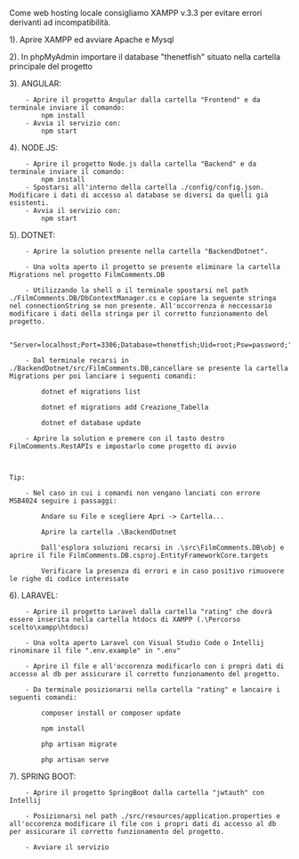 Come web hosting locale consigliamo XAMPP v.3.3 per evitare errori derivanti ad incompatibilità.

1). Aprire XAMPP ed avviare Apache e Mysql

2). In phpMyAdmin importare il database "thenetfish" situato nella cartella principale del progetto

3). ANGULAR:

		- Aprire il progetto Angular dalla cartella "Frontend" e da terminale inviare il comando:
			npm install
		- Avvia il servizio con:
			npm start

4). NODE.JS:

		- Aprire il progetto Node.js dalla cartella "Backend" e da terminale inviare il comando:
			npm install
		- Spostarsi all'interno della cartella ./config/config.json. Modificare i dati di accesso al database se diversi da quelli già esistenti.
		- Avvia il servizio con:
			npm start

5). DOTNET:

		- Aprire la solution presente nella cartella "BackendDotnet".

		- Una volta aperto il progetto se presente eliminare la cartella Migrations nel progetto FilmComments.DB

		- Utilizzando la shell o il terminale spostarsi nel path ./FilmComments.DB/DbContextManager.cs e copiare la seguente stringa nel connectionString se non presente. All'occorrenza è neccessario modificare i dati della stringa per il corretto funzionamento del progetto.

			"Server=localhost;Port=3306;Database=thenetfish;Uid=root;Psw=password;"

		- Dal terminale recarsi in ./BackendDotnet/src/FilmComments.DB,cancellare se presente la cartella Migrations per poi lanciare i seguenti comandi:
  
			dotnet ef migrations list

			dotnet ef migrations add Creazione_Tabella

			dotnet ef database update

		- Aprire la solution e premere con il tasto destro FilmComments.RestAPIs e impostarlo come progetto di avvio



	Tip: 

		- Nel caso in cui i comandi non vengano lanciati con errore MSB4024 seguire i passaggi:

			Andare su File e scegliere Apri -> Cartella...

			Aprire la cartella .\BackendDotnet

			Dall'esplora soluzioni recarsi in .\src\FilmComments.DB\obj e aprire il file FilmComments.DB.csproj.EntityFrameworkCore.targets

			Verificare la presenza di errori e in caso positivo rimuovere le righe di codice interessate

6). LARAVEL:

		- Aprire il progetto Laravel dalla cartella "rating" che dovrà essere inserita nella cartella htdocs di XAMPP (.\Percorso scelto\xampp\htdocs)

		- Una volta aperto Laravel con Visual Studio Code o Intellij rinominare il file ".env.example" in ".env"

		- Aprire il file e all'occorenza modificarlo con i propri dati di accesso al db per assicurare il corretto funzionamento del progetto.

		- Da terminale posizionarsi nella cartella "rating" e lancaire i seguenti comandi:

			composer install or composer update

			npm install

			php artisan migrate

			php artisan serve

7). SPRING BOOT:

		- Aprire il progetto SpringBoot dalla cartella "jwtauth" con Intellij

		- Posizionarsi nel path ./src/resources/application.properties e all'occorenza modificare il file con i propri dati di accesso al db per assicurare il corretto funzionamento del progetto.

		- Avviare il servizio
